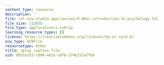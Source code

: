 ```yaml
---
content_type: resource
description: ''
file: /ol-ocw-studio-app/courses/9-00sc-introduction-to-psychology-fall-2011/8831e153c090462ec8f8374b151a7fbd_SFPPw6sDHEI.srt
file_size: 111635
file_type: application/x-subrip
learning_resource_types: []
license: https://creativecommons.org/licenses/by-nc-sa/4.0/
ocw_type: OCWFile
resourcetype: Other
title: 3play caption file
uid: 8831e153-c090-462e-c8f8-374b151a7fbd
---
```

